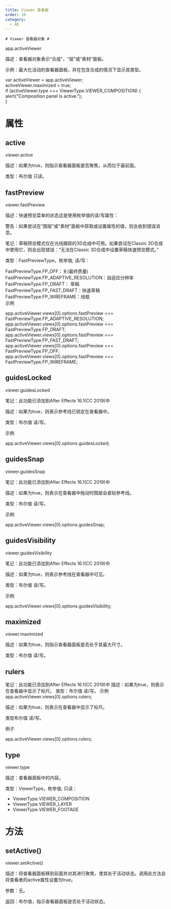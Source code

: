 ```yaml
---
title: Viewer 查看器
order: 10
category:
  - AE
---
```

    # Viewer 查看器对象 #

app.activeViewer

描述：查看器对象表示“合成”，“层”或“素材”面板。

示例：最大化活动的查看器面板，并在包含合成的情况下显示其类型。

var activeViewer = app.activeViewer;  
activeViewer.maximized = true;  
if (activeViewer.type === ViewerType.VIEWER_COMPOSITION) {  
alert("Composition panel is active.");  
}

# 属性 #

## active #

viewer.active

描述：如果为true，则指示查看器面板是否聚焦，从而位于最前面。

类型：布尔值 只读。

## fastPreview #

viewer.fastPreview

描述：快速预览菜单的状态这是使用枚举值的读/写属性：

警告：如果尝试在“图层”或“素材”面板中获取或设置属性的值，则会收到错误消息。

笔记：草稿预览模式仅在光线跟踪的3D合成中可用。如果尝试在Classic 3D合成中使用它，则会出现错误：“无法在Classic
3D合成中设置草稿快速预览模式。”

类型：FastPreviewType，枚举值; 读/写：

FastPreviewType.FP_OFF：关(最终质量)  
FastPreviewType.FP_ADAPTIVE_RESOLUTION：自适应分辨率  
FastPreviewType.FP_DRAFT： 草稿  
FastPreviewType.FP_FAST_DRAFT：快速草稿  
FastPreviewType.FP_WIREFRAME：线框  
示例

app.activeViewer.views[0].options.fastPreview ===
FastPreviewType.FP_ADAPTIVE_RESOLUTION;  
app.activeViewer.views[0].options.fastPreview === FastPreviewType.FP_DRAFT;  
app.activeViewer.views[0].options.fastPreview ===
FastPreviewType.FP_FAST_DRAFT;  
app.activeViewer.views[0].options.fastPreview === FastPreviewType.FP_OFF;  
app.activeViewer.views[0].options.fastPreview ===
FastPreviewType.FP_WIREFRAME;

## guidesLocked #

viewer.guidesLocked

笔记：此功能已添加到After Effects 16.1(CC 2019)中

描述：如果为true，则表示参考线已锁定在查看器中。

类型：布尔值 读/写。

示例

app.activeViewer.views[0].options.guidesLocked;

## guidesSnap #

viewer.guidesSnap

笔记：此功能已添加到After Effects 16.1(CC 2019)中

描述：如果为true，则表示在查看器中拖动时图层会紧贴参考线。

类型：布尔值 读/写。

示例

app.activeViewer.views[0].options.guidesSnap;

## guidesVisibility #

viewer.guidesVisibility

笔记：此功能已添加到After Effects 16.1(CC 2019)中

描述：如果为true，则表示参考线在查看器中可见。

类型：布尔值 读/写。

示例

app.activeViewer.views[0].options.guidesVisibility;

## maximized #

viewer.maximized

描述：如果为true，则指示查看器面板是否处于其最大尺寸。

类型：布尔值 读/写。

## rulers #

笔记：此功能已添加到After Effects 16.1(CC 2019)中 描述：如果为true，则表示在查看器中显示了标尺。 类型：布尔值 读/写。
示例 app.activeViewer.views[0].options.rulers;

描述：如果为true，则表示在查看器中显示了标尺。

类型布尔值 读/写。

例子

app.activeViewer.views[0].options.rulers;

## type #

viewer.type

描述：查看器面板中的内容。

类型：ViewerType，枚举值; 只读：

  * ViewerType.VIEWER_COMPOSITION
  * ViewerType.VIEWER_LAYER
  * ViewerType.VIEWER_FOOTAGE

# 方法 #

## setActive() #

viewer.setActive()

描述：将查看器面板移到前面并对其进行聚焦，使其处于活动状态。调用此方法会将查看者的active属性设置为true。

参数：无。

返回：布尔值，指示查看器面板是否处于活动状态。

